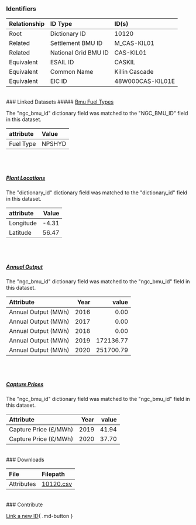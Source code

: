 ### Identifiers

| Relationship   | ID Type              | ID(s)            |
|:---------------|:---------------------|:-----------------|
| Root           | Dictionary ID        | 10120            |
| Related        | Settlement BMU ID    | M_CAS-KIL01      |
| Related        | National Grid BMU ID | CAS-KIL01        |
| Equivalent     | ESAIL ID             | CASKIL           |
| Equivalent     | Common Name          | Killin Cascade   |
| Equivalent     | EIC ID               | 48W000CAS-KIL01E |

<br>
### Linked Datasets
##### <a href="https://osuked.github.io/Power-Station-Dictionary/datasets/bmu-fuel-types">Bmu Fuel Types</a>



The "ngc_bmu_id" dictionary field was matched to the "NGC_BMU_ID" field in this dataset.

| attribute   | Value   |
|:------------|:--------|
| Fuel Type   | NPSHYD  |

<br><br>
##### <a href="https://osuked.github.io/Power-Station-Dictionary/datasets/plant-locations">Plant Locations</a>



The "dictionary_id" dictionary field was matched to the "dictionary_id" field in this dataset.

| attribute   |   Value |
|:------------|--------:|
| Longitude   |   -4.31 |
| Latitude    |   56.47 |

<br><br>
##### <a href="https://osuked.github.io/Power-Station-Dictionary/datasets/annual-output">Annual Output</a>



The "ngc_bmu_id" dictionary field was matched to the "ngc_bmu_id" field in this dataset.

| Attribute           |   Year |     value |
|:--------------------|-------:|----------:|
| Annual Output (MWh) |   2016 |      0.00 |
| Annual Output (MWh) |   2017 |      0.00 |
| Annual Output (MWh) |   2018 |      0.00 |
| Annual Output (MWh) |   2019 | 172136.77 |
| Annual Output (MWh) |   2020 | 251700.79 |

<br><br>
##### <a href="https://osuked.github.io/Power-Station-Dictionary/datasets/capture-prices">Capture Prices</a>



The "ngc_bmu_id" dictionary field was matched to the "ngc_bmu_id" field in this dataset.

| Attribute             |   Year |   value |
|:----------------------|-------:|--------:|
| Capture Price (£/MWh) |   2019 |   41.94 |
| Capture Price (£/MWh) |   2020 |   37.70 |


<br>
### Downloads


| File       | Filepath                                                                              |
|:-----------|:--------------------------------------------------------------------------------------|
| Attributes | [10120.csv](https://osuked.github.io/Power-Station-Dictionary/object_attrs/10120.csv) |


<br>
### Contribute

[Link a new ID](https://docs.google.com/forms/d/e/1FAIpQLSc5jRsQ7NgiLLXbwo9PUdwTQyuqbRwThltG56-o6NVSe7E_nw/viewform?usp=pp_url&entry.251912331=10120){ .md-button }